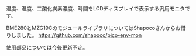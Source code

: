 温度、湿度、二酸化炭素濃度、時間をLCDディスプレイで表示する汎用モニタです。

BME280とMZG19CのモジュールライブラリについてはShapocoさんからお借りしました。
https://github.com/shapoco/pico-env-mon

使用部品については今後更新予定。